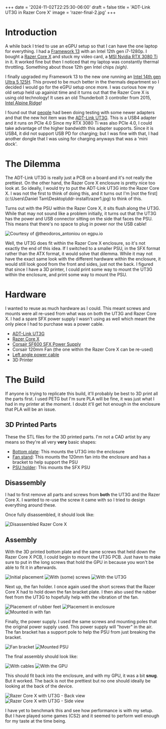 +++
date = '2024-11-02T22:25:30-06:00'
draft = false
title = 'ADT-Link UT3G in Razer Core X'
image = 'razer-final-2.jpg'
+++

# Introduction
A while back I tried to use an eGPU setup so that I can have the one laptop for everything. I had a [Framework 13](https://frame.work) with an Intel 12th gen i7-1280p. I bought a [Razer Core X](https://www.razer.com/mena-en/gaming-laptops/razer-core-x) and stuck my video card, a [MSI Nvidia RTX 3080 Ti](https://www.msi.com/Graphics-Card/GeForce-RTX-3080-Ti-VENTUS-3X-12G-OC) in it. It worked fine but then I noticed that my laptop was constantly thermal throttling. Something about those 12th gen Intel chips *(sigh)*.

I finally upgraded my Framework 13 to the new one running an [Intel 14th gen Ultra 5 125H](https://frame.work/products/laptop13-diy-intel-ultra-1). This proved to be much better in the thermals department so I decided I would go for the eGPU setup once more. I was curious how my old setup held up againist time and it turns out that the Razer Core X is using old technology! It uses an old Thunderbolt 3 controller from 2015, [Intel Alpine Ridge](https://www.intel.com/content/www/us/en/products/sku/87402/intel-dsl6540-thunderbolt-3-controller/specifications.html)! 

I found out that [people](https://www.reddit.com/r/eGPU/comments/17vgjcc/egpu_thunderbolt_vs_usb4_adt_link_ut3g_tutorial/) had been doing testing with some newer adapters and that the new hot item was the [ADT-Link UT3G](https://www.adt.link/product/UT3G.html). This is a USB4 adapter and it runs on PCIe 4.0 Since my RTX 3080 Ti was also PCIe 4.0, I could take advantage of the higher bandwidth this adapter supports. Since it is USB4, it did not support USB PD for charging; but I was fine with that, I had another dongle that I was using for charging anyways that was a 'mini dock'.

# The Dilemma
The ADT-Link UT3G is really just a PCB on a board and it's not really the prettiest. On the other hand, the Razer Core X enclosure is pretty nice too look at. So ideally, I would try to put the ADT-Link UT3G into the Razer Core X. I was not the first to think of doing this, and it turns out I'm [not the first](c:\Users\Daniel Tam\Desktop\ddr-install\razer1.jpg) to think of this.

Turns out with the PSU within the Razer Core X, it sits flush along the UT3G. While that may not sound like a problem initially, it turns out that the UT3G has the power and USB connector sitting on the side that faces the PSU. This means that there's no space to plug in power nor the USB cable!

![Courtesy of @theodoros_antoniou on egpu.io](razer1.jpg)

Well, the UT3G does fit within the Razer Core X enclosure, so it's not exactly the end of this idea. If I switched to a smaller PSU, in the SFX format rather than the ATX format, it would solve that dilemma. While it may not have the exact same look with the different hardware within the enclosure, it would still look good from the front and sides, just not the back. I figured that since I have a 3D printer, I could print some way to mount the UT3G within the enclosure, and print some way to mount the PSU.

# Hardware
I wanted to reuse as much hardware as I could. This meant screws and mounts were all re-used from what was on both the UT3G and Razer Core X. I had a spare SFX power supply I wasn't using as well which meant the only piece I had to purchase was a power cable.

- [ADT-Link UT3G](https://www.aliexpress.us/item/3256806035240326.html?gatewayAdapt=glo2usa4itemAdapt)
- [Razer Core X](https://www.razer.com/mena-en/gaming-laptops/razer-core-x)
- [Corsair SF600 SFX Power Supply](https://www.amazon.com/CORSAIR-SF600-Modular-Supply-Certified/dp/B01CGI5M24)
- Corsair 120mm Fan (the one within the Razer Core X can be re-used)
- [Left angle power cable](https://www.amazon.com/Tripp-Lite-Standard-IEC-320-C13-P006-006-13LA/dp/B003MGB1EI?crid=EAC9Z5IEBPPW)
- 3D Printer

# The Build
If anyone is trying to replicate this build, it'll probably be best to 3D print all the parts first. I used PETG but I'm sure PLA will be fine, it was just what I had in my printer at the moment. I doubt it'll get hot enough in the enclosure that PLA will be an issue.

## 3D Printed Parts
These the STL files for the 3D printed parts. I'm not a CAD artist by any means so they're all very **very** basic shapes:
- [Bottom plate](razer-bottom-plate-full.stl): This mounts the UT3G into the enclosure
- [Fan stand](razer-fan-stand.stl): This mounts the 120mm fan into the enclosure and has a bracket to help support the PSU
- [PSU holder](razerx-pus-holder-5.stl): This mounts the SFX PSU

## Disassembly
I had to first remove all parts and screws from **both** the UT3G and the Razer Core X. I wanted to re-use the screw it came with so I tried to design everything around these.

Once fully disassembled, it should look like:

![Disassembled Razer Core X](razer-disassembled.jpg)

## Assembly
With the 3D printed bottom plate and the same screws that held down the Razer Core X PCB, I could begin to mount the UT3G PCB. Just have to make sure to put in the long screws that hold the GPU in because you won't be able to fit it in afterwards.

![Initial placement](razer-bottom-1.jpg) ![With (some) screws](razer-bottom-2.jpg) ![With the UT3G](razer-bottom-3.jpg)

Next up, the fan holder. I once again used the short screws that the Razer Core X had to hold down the fan bracket plate. I then also used the rubber feet from the UT3G to hopefully help with the vibration of the fan.

![Placement of rubber feet](razer-fan-1.jpg) ![Placement in enclosure](razer-fan-2.jpg) ![Mounted in with fan](razer-fan-3.jpg)

Finally, the power supply. I used the same screws and mounting poles that the original power supply used. This power supply will "hover" in the air. The fan bracket has a support pole to help the PSU from just breaking the bracket.

![Fan bracket](razer-psu-1.jpg) ![Mounted PSU](razer-psu-2.jpg)

The final assembly should look like:

![With cables](razer-final-1.jpg) ![With the GPU](razer-final-2.jpg)

This should fit back into the enclosure, and with my GPU, it was a bit **snug**. But it worked. The back is not the prettiest but no one should ideally be looking at the back of the device.

![Razer Core X with UT3G - Back view](razer-back.jpg) ![Razer Core X with UT3G - Side view](razer-side.jpg)

I have yet to benchmark this and see how performance is with my setup. But I have played some games (CS2) and it seemed to perform well enough for my taste at the time being.